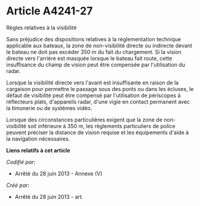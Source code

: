 # Article A4241-27

Règles relatives à la visibilité 

Sans préjudice des dispositions relatives à la réglementation technique applicable aux bateaux, la zone de non-visibilité
directe ou indirecte devant le bateau ne doit pas excéder 350 m du fait du chargement. Si la vision directe vers l'arrière
est masquée lorsque le bateau fait route, cette insuffisance du champ de vision peut être compensée par l'utilisation du
radar. 

Lorsque la visibilité directe vers l'avant est insuffisante en raison de la cargaison pour permettre le passage sous des
ponts ou dans les écluses, le défaut de visibilité peut être compensé par l'utilisation de périscopes à réflecteurs plats,
d'appareils radar, d'une vigie en contact permanent avec la timonerie ou de systèmes vidéo. 

Lorsque des circonstances particulières exigent que la zone de non-visibilité soit inférieure à 350 m, les règlements
particuliers de police peuvent préciser la distance de vision requise et les équipements d'aide à la navigation nécessaires.

**Liens relatifs à cet article**

_Codifié par_:

  - Arrêté du 28 juin 2013 -  Annexe (V)

_Créé par_:

  - Arrêté du 28 juin 2013 - art.
